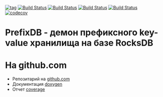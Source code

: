 
[![tag](https://img.shields.io/github/v/tag/mambaru/prefixdbd.svg?sort=semver)](https://github.com/mambaru/prefixdbd/tree/master)
[![Build Status](https://github.com/mambaru/prefixdbd/workflows/C++%20CI/badge.svg?branch=master)](https://github.com/mambaru/prefixdbd/tree/master)
[![Build Status](https://github.com/mambaru/prefixdbd/workflows/C++%20CI/badge.svg?branch=mambaru)](https://github.com/mambaru/prefixdbd/tree/mambaru)
[![Build Status](https://travis-ci.com/mambaru/prefixdbd.svg?branch=master)](https://travis-ci.com/mambaru/prefixdbd)
[![Build Status](https://travis-ci.com/mambaru/prefixdbd.svg?branch=mambaru)](https://travis-ci.com/mambaru/prefixdbd)
[![codecov](https://codecov.io/gh/mambaru/prefixdbd/branch/master/graph/badge.svg)](https://codecov.io/gh/mambaru/prefixdbd)

PrefixDB - демон префиксного key-value хранилища на базе RocksDB
=========
                                          

На github.com
=========

* Репозитарий на [github.com](https://github.com/mambaru/prefixdbd)
* Документация [doxygen](https://mambaru.github.io/prefixdbd/index.html)
* Отчет [coverage](https://mambaru.github.io/prefixdbd/cov-report/index.html)

